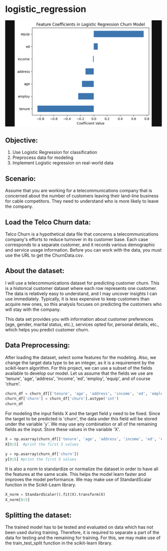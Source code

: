 # logistic_regression
![LgR](https://github.com/joyuwaoma/logistic_regression/blob/main/LgR.png)

## Objective:
1. Use Logistic Regression for classification
2. Preprocess data for modeling
3. Implement Logistic regression on real-world data

## Scenario:
Assume that you are working for a telecommunications company that is concerned about the number of customers leaving their land-line business for cable competitors. They need to understand who is more likely to leave the company.

## Load the Telco Churn data:
Telco Churn is a hypothetical data file that concerns a telecommunications company's efforts to reduce turnover in its customer base. Each case corresponds to a separate customer, and it records various demographic and service usage information. Before you can work with the data, you must use the URL to get the ChurnData.csv.

## About the dataset:
I will use a telecommunications dataset for predicting customer churn. This is a historical customer dataset where each row represents one customer. The data is relatively easy to understand, and I may uncover insights I can use immediately. Typically, it is less expensive to keep customers than acquire new ones, so this analysis focuses on predicting the customers who will stay with the company. 

This data set provides you with information about customer preferences (age, gender, marital status, etc.), services opted for, personal details, etc., which helps you predict customer churn.

## Data Preprocessing:
After loading the dataset, select some features for the modeling. Also, we change the target data type to be an integer, as it is a requirement by the scikit-learn algorithm.
For this project, we can use a subset of the fields available to develop our model. Let us assume that the fields we use are 'tenure', 'age', 'address', 'income', 'ed', 'employ', 'equip', and of course 'churn'.

```python
churn_df = churn_df[['tenure', 'age', 'address', 'income', 'ed', 'employ', 'equip', 'churn']]
churn_df['churn'] = churn_df['churn'].astype('int')
churn_df
```

For modeling the input fields X and the target field y need to be fixed. Since the target to be predicted is 'churn', the data under this field will be stored under the variable 'y'. We may use any combination or all of the remaining fields as the input. Store these values in the variable 'X'.
```python
X = np.asarray(churn_df[['tenure', 'age', 'address', 'income', 'ed', 'employ', 'equip']])
X[0:5]  #print the first 5 values
```

```python
y = np.asarray(churn_df['churn'])
y[0:5] #print the first 5 values
```

It is also a norm to standardize or normalize the dataset in order to have all the features at the same scale. This helps the model learn faster and improves the model performance. We may make use of StandardScalar function in the Scikit-Learn library.
```python
X_norm = StandardScaler().fit(X).transform(X)
X_norm[0:5]
```

## Splitting the dataset:
The trained model has to be tested and evaluated on data which has not been used during training. Therefore, it is required to separate a part of the data for testing and the remaining for training. For this, we may make use of the train_test_split function in the scikit-learn library.


